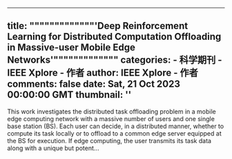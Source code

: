 
---
title: """""""""""""'Deep Reinforcement Learning for Distributed Computation Offloading in Massive-user Mobile Edge Networks'"""""""""""""
categories: 
    - 科学期刊
    - IEEE Xplore - 作者
author: IEEE Xplore - 作者
comments: false
date: Sat, 21 Oct 2023 00:00:00 GMT
thumbnail: ''
---

<div>   
This work investigates the distributed task offloading problem in a mobile edge computing network with a massive number of users and one single base station (BS). Each user can decide, in a distributed manner, whether to compute its task locally or to offload to a common edge server equipped at the BS for execution. If edge computing, the user transmits its task data along with a unique but potent...  
</div>
            